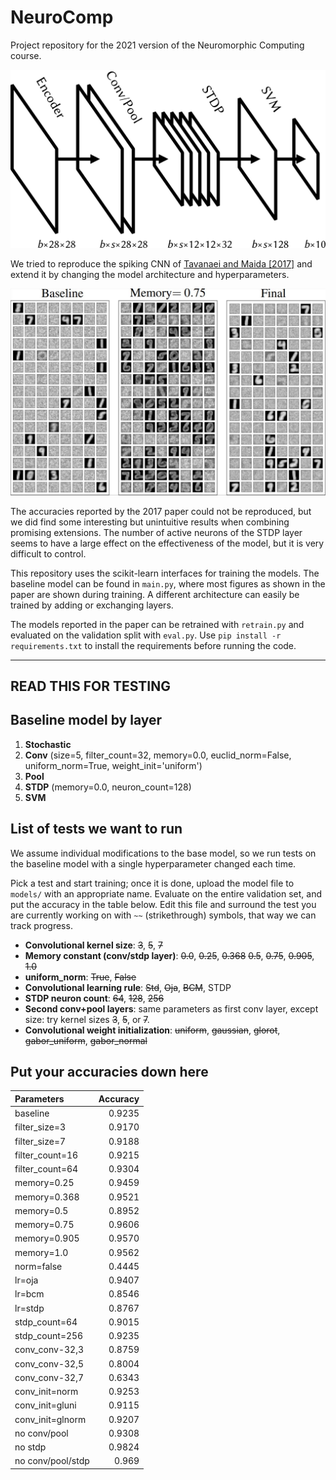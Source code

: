 # NeuroComp

Project repository for the 2021 version of the Neuromorphic Computing course.


![Alt text](docs/Baseline_Model_Diagram.jpg)

We tried to reproduce the spiking CNN of [Tavanaei and Maida [2017]](https://arxiv.org/abs/1611.03000) and extend it by changing the model architecture and hyperparameters.

![Alt text](docs/Results.jpg)

The accuracies reported by the 2017 paper could not be reproduced, but we did find some interesting but unintuitive results when combining promising extensions. The number of active neurons of the STDP layer seems to have a large effect on the effectiveness of the model, but it is very difficult to control.

This repository uses the scikit-learn interfaces for training the models. The baseline model can be found in `main.py`, where most figures as shown in the paper are shown during training. A different architecture can easily be trained by adding or exchanging layers.

The models reported in the paper can be retrained with `retrain.py` and evaluated on the validation split with `eval.py`. Use `pip install -r requirements.txt` to install the requirements before running the code.
___

## READ THIS FOR TESTING

## Baseline model by layer

1. **Stochastic**
2. **Conv** (size=5, filter_count=32, memory=0.0, euclid_norm=False, uniform_norm=True, weight_init='uniform')
3. **Pool**
4. **STDP** (memory=0.0, neuron_count=128)
5. **SVM**

## List of tests we want to run

We assume individual modifications to the base model, so we run tests on the baseline model with a single hyperparameter changed each time.

Pick a test and start training; once it is done, upload the model file to `models/` with an appropriate name. Evaluate on the entire validation set, and put the accuracy in the table below. Edit this file and surround the test you are currently working on with `~~` (strikethrough) symbols, that way we can track progress.

- **Convolutional kernel size**: ~~3~~, ~~5~~, ~~7~~
- **Memory constant (conv/stdp layer)**: ~~0.0~~, ~~0.25~~, ~~0.368~~ ~~0.5~~, ~~0.75~~, ~~0.905~~, ~~1.0~~
- **uniform_norm**: ~~True~~, ~~False~~
- **Convolutional learning rule**: ~~Std~~, ~~Oja~~, ~~BCM~~, STDP
- **STDP neuron count**: ~~64~~, ~~128~~, ~~256~~
- **Second conv+pool layers**: same parameters as first conv layer, except size: try kernel sizes ~~3~~, ~~5~~, or ~~7~~.
- **Convolutional weight initialization**: ~~uniform~~, ~~gaussian~~, ~~glorot~~, ~~gabor_uniform~~, ~~gabor_normal~~

## Put your accuracies down here

| Parameters            | Accuracy |
|:----------------------|---------:|
| baseline | 0.9235 |
| filter_size=3 | 0.9170 |
| filter_size=7 | 0.9188 |
| filter_count=16 | 0.9215 |
| filter_count=64 | 0.9304 |
| memory=0.25 | 0.9459 |
| memory=0.368 | 0.9521 |
| memory=0.5 | 0.8952 |
| memory=0.75 | 0.9606 |
| memory=0.905 | 0.9570 |
| memory=1.0 | 0.9562 |
| norm=false | 0.4445 |
| lr=oja | 0.9407 |
| lr=bcm | 0.8546 |
| lr=stdp | 0.8767 |
| stdp_count=64 | 0.9015 |
| stdp_count=256 | 0.9235 |
| conv_conv-32,3 | 0.8759 |
| conv_conv-32,5 | 0.8004 |
| conv_conv-32,7 | 0.6343 |
| conv_init=norm | 0.9253 |
| conv_init=gluni | 0.9115 |
| conv_init=glnorm | 0.9207 |
| no conv/pool | 0.9308 |
| no stdp | 0.9824 |
| no conv/pool/stdp | 0.969 |
